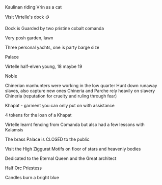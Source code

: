 
Kaulinan riding Vrin as a cat

Visit Virtelle's dock 🪙

Dock is Guarded by two pristine cobalt comanda

Very posh garden, lawn

Three personal yachts, one is party barge size

Palace


Virtelle half-elven
young, 18 maybe 19

Noble

Chinerian manhunters were working in the low quarter
	Hunt down runaway slaves, also capture new ones
Chineria and Parche rely heavily on slavery
Chineria (reputation for cruelty and ruling through fear)

Khapat - garment you can only put on with assistance

4 tokens for the loan of a Khapat

Virtelle learnt fencing from Comanda but also had a few lessons with Kalamsis

The brass Palace is CLOSED to the public


Visit the High Ziggurat
Motifs on floor of stars and heavenly bodies

Dedicated to the Eternal Queen and the Great architect

Half Orc Priestess

Candles burn a bright blue





